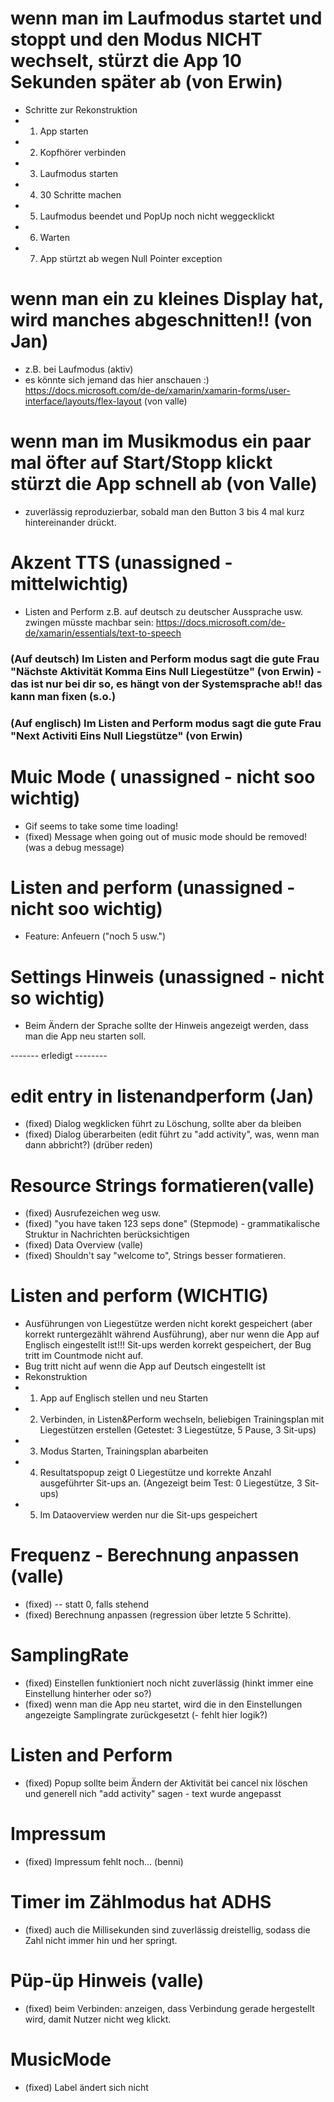 ﻿# wenn man im Laufmodus startet und stoppt und den Modus NICHT wechselt, stürzt die App 10 Sekunden später ab (von Erwin)
 - Schritte zur Rekonstruktion
  - 1. App starten
  - 2. Kopfhörer verbinden
  - 3. Laufmodus starten
  - 4. 30 Schritte machen
  - 5. Laufmodus beendet und PopUp noch nicht weggecklickt
  - 6. Warten
  - 7. App stürtzt ab wegen Null Pointer exception

# wenn man ein zu kleines Display hat, wird manches abgeschnitten!! (von Jan)
  - z.B. bei Laufmodus (aktiv)
  - es könnte sich jemand das hier anschauen :) https://docs.microsoft.com/de-de/xamarin/xamarin-forms/user-interface/layouts/flex-layout (von valle)
  
# wenn man im Musikmodus ein paar mal öfter auf Start/Stopp klickt stürzt die App schnell ab (von Valle)
  - zuverlässig reproduzierbar, sobald man den Button 3 bis 4 mal kurz hintereinander drückt.

# Akzent TTS (unassigned - mittelwichtig)
  - Listen and Perform z.B. auf deutsch zu deutscher Aussprache usw. zwingen müsste machbar sein: https://docs.microsoft.com/de-de/xamarin/essentials/text-to-speech
### (Auf deutsch) Im Listen and Perform modus sagt die gute Frau "Nächste Aktivität Komma Eins Null Liegestütze" (von Erwin) - das ist nur bei dir so, es hängt von der Systemsprache ab!! das kann man fixen (s.o.)
### (Auf englisch) Im Listen and Perform modus sagt die gute Frau "Next Activiti Eins Null Liegstütze" (von Erwin)
# Muic Mode ( unassigned - nicht soo wichtig)
  - Gif seems to take some time loading!
  - (fixed) Message when going out of music mode should be removed! (was a debug message)

# Listen and perform (unassigned - nicht soo wichtig)
  - Feature: Anfeuern ("noch 5 usw.")
  
# Settings Hinweis (unassigned - nicht so wichtig)
  - Beim Ändern der Sprache sollte der Hinweis angezeigt werden, dass man die App neu starten soll.
  



 ------- erledigt --------

 # edit entry in listenandperform (Jan)
  - (fixed) Dialog wegklicken führt zu Löschung, sollte aber da bleiben
  - (fixed) Dialog überarbeiten (edit führt zu "add activity", was, wenn man dann abbricht?) (drüber reden)
  # Resource Strings formatieren(valle) 
  - (fixed) Ausrufezeichen weg usw.
  - (fixed) "you have taken 123 seps done" (Stepmode) - grammatikalische Struktur in Nachrichten berücksichtigen
  - (fixed) Data Overview (valle)
  - (fixed) Shouldn't say "welcome to", Strings besser formatieren.
  
 # Listen and perform (WICHTIG) 
  - Ausführungen von Liegestütze werden nicht korekt gespeichert (aber korrekt runtergezählt während Ausführung), aber nur wenn die App auf Englisch
	eingestellt ist!!! Sit-ups werden korrekt gespeichert, der Bug tritt im Countmode nicht auf. 
  - Bug tritt nicht auf wenn die App auf Deutsch eingestellt ist
  - Rekonstruktion
   - 1. App auf Englisch stellen und neu Starten
   - 2. Verbinden, in Listen&Perform wechseln, beliebigen Trainingsplan mit Liegestützen erstellen (Getestet: 3 Liegestütze, 5 Pause, 3 Sit-ups)
   - 3. Modus Starten, Trainingsplan abarbeiten
   - 4. Resultatspopup zeigt 0 Liegestütze und korrekte Anzahl ausgeführter Sit-ups an. (Angezeigt beim Test: 0 Liegestütze, 3 Sit-ups)
   - 5. Im Dataoverview werden nur die Sit-ups gespeichert
  
# Frequenz - Berechnung anpassen (valle)
  - (fixed) -- statt 0, falls stehend
  - (fixed) Berechnung anpassen (regression über letzte 5 Schritte).

# SamplingRate
  - (fixed) Einstellen funktioniert noch nicht zuverlässig (hinkt immer eine Einstellung hinterher oder so?)
  - (fixed) wenn man die App neu startet, wird die in den Einstellungen angezeigte Samplingrate zurückgesetzt (- fehlt hier logik?)

# Listen and Perform
  - (fixed) Popup sollte beim Ändern der Aktivität bei cancel nix löschen und generell nich "add activity" sagen - text wurde angepasst
# Impressum 
  - (fixed) Impressum fehlt noch... (benni)
# Timer im Zählmodus hat ADHS
  - (fixed) auch die Millisekunden sind zuverlässig dreistellig, sodass die Zahl nicht immer hin und her springt.

# Püp-üp Hinweis (valle)
  - (fixed) beim Verbinden: anzeigen, dass Verbindung gerade hergestellt wird, damit Nutzer nicht weg klickt.
  
  # MusicMode
  - (fixed) Label ändert sich nicht